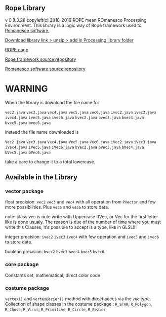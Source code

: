 
## Rope Library
v 0.8.3.28
copyleft(c) 2018-2019
ROPE mean ROmanesco Processing Environment.
This library is a logic way of Rope framework used to [Romanesco software.](http://romanesco.xyz)

[Download library link > unzip > add in Processing library folder](https://github.com/StanLepunK/Rope/blob/master/build_rope/Rope.zip)

[ROPE page](https://stanlepunk.github.io/Rope/)

[Rope framework source repository](https://github.com/StanLepunK/Rope_framework)

[Romanesco software source repository](https://github.com/StanLepunK/ROMANESCO-Processing)

# WARNING
When the library is download the file name for 

`vec2.java` `vec3.java` `vec4.java` `vec5.java` `vec6.java` `ivec2.java` `ivec3.java` `ivec4.java` `ivec5.java` `ivec6.java` `bvec2.java` `bvec3.java` `bvec4.java` `bvec5.java` `bvec6.java` 

instead the file name downloaded is 

`Vec2.java` `Vec3.java` `Vec4.java` `Vec5.java` `Vec6.java` `iVec2.java` `iVec3.java` `iVec4.java` `iVec5.java` `iVec6.java` `bVec2.java` `bVec3.java` `bVec4.java` `bVec5.java` `bVec6.java` 

take a care to change it to a total lowercase.


## Available in the Library

### vector package
float precision:
`vec2` `vec3` and `vec4` with all operation from `PVector` and few more possibilities.
Plus `vec5` and `vec6` to store data.

note: class vec is note write with Uppercase RVec, or Vec for the first letter like is done usualy. The reason is due of the number of time where you must write this Classes, it's possible to accept is a type, like in GLSL!!!

integer precision:
`ivec2` `ivec3` `ivec4` with few operation
and `ivec5` and `ivec6` to store data.

boolean precision:
`bvec2` `bvec3` `bvec4` `bvec5` `bvec6`.

### core package
Constants set, mathematical, direct color code

### costume package
`vertex()` and `vertexBezier()` method with direct acces via the `vec` type.
Collection of shape classes in the costume package : 
`R_STAR`, `R_Polygon`, `R_Chose`, `R_Virus`, `R_Primitive`, `R_Circle`, `R_Bezier`








